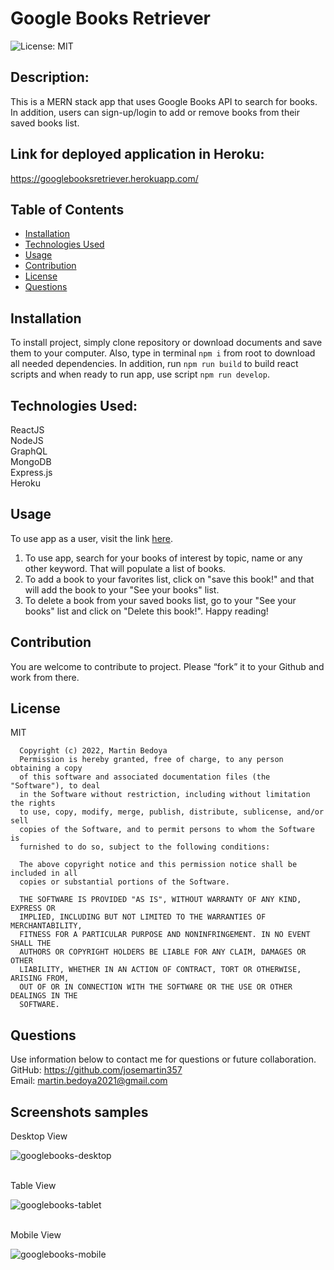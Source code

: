 # Google Books Retriever
![License: MIT](https://img.shields.io/apm/l/vim-mode?style=for-the-badge)

## Description:
This is a MERN stack app that uses Google Books API to search for books. In addition, users can sign-up/login to add or remove books from their saved books list.

## Link for deployed application in Heroku:

https://googlebooksretriever.herokuapp.com/

## Table of Contents
* [Installation](#installation)
* [Technologies Used](#builtwith)
* [Usage](#usage)
* [Contribution](#contribution)
* [License](#license)
* [Questions](#questions)

## Installation
To install project, simply clone repository or download documents and save them to your computer. Also, type in terminal `npm i` from root to download all needed dependencies. In addition, run `npm run build` to build react scripts and when ready to run app, use script `npm run develop`.

## Technologies Used:
ReactJS
<br/>
NodeJS
<br/>
GraphQL
<br/>
MongoDB
<br/>
Express.js
<br/>
Heroku

## Usage
To use app as a user, visit the link [here](https://googlebooksretriever.herokuapp.com/). 
<br/>
1. To use app, search for your books of interest by topic, name or any other keyword. That will populate a list of books.
2. To add a book to your favorites list, click on "save this book!" and that will add the book to your "See your books" list.
3. To delete a book from your saved books list, go to your "See your books" list and click on "Delete this book!". Happy reading!

## Contribution
You are welcome to contribute to project. Please “fork” it to your Github and work from there.
 
## License
MIT

      Copyright (c) 2022, Martin Bedoya
      Permission is hereby granted, free of charge, to any person obtaining a copy
      of this software and associated documentation files (the "Software"), to deal
      in the Software without restriction, including without limitation the rights
      to use, copy, modify, merge, publish, distribute, sublicense, and/or sell
      copies of the Software, and to permit persons to whom the Software is
      furnished to do so, subject to the following conditions:
      
      The above copyright notice and this permission notice shall be included in all
      copies or substantial portions of the Software.
      
      THE SOFTWARE IS PROVIDED "AS IS", WITHOUT WARRANTY OF ANY KIND, EXPRESS OR
      IMPLIED, INCLUDING BUT NOT LIMITED TO THE WARRANTIES OF MERCHANTABILITY,
      FITNESS FOR A PARTICULAR PURPOSE AND NONINFRINGEMENT. IN NO EVENT SHALL THE
      AUTHORS OR COPYRIGHT HOLDERS BE LIABLE FOR ANY CLAIM, DAMAGES OR OTHER
      LIABILITY, WHETHER IN AN ACTION OF CONTRACT, TORT OR OTHERWISE, ARISING FROM,
      OUT OF OR IN CONNECTION WITH THE SOFTWARE OR THE USE OR OTHER DEALINGS IN THE
      SOFTWARE.
      
## Questions
Use information below to contact me for questions or future collaboration.
<br/>
GitHub: https://github.com/josemartin357
<br/>
Email: martin.bedoya2021@gmail.com


## Screenshots samples
Desktop View


![googlebooks-desktop](https://user-images.githubusercontent.com/83382332/149650922-9862a0b3-1f39-4773-bfec-762110147247.jpg)

<br/>
Table View

![googlebooks-tablet](https://user-images.githubusercontent.com/83382332/149650925-005fa315-ebc7-418b-990f-e36daf85908a.jpg)

<br/>
Mobile View

![googlebooks-mobile](https://user-images.githubusercontent.com/83382332/149650926-1f66fd27-b394-4b27-a375-cb8409b2d6a5.jpg)

